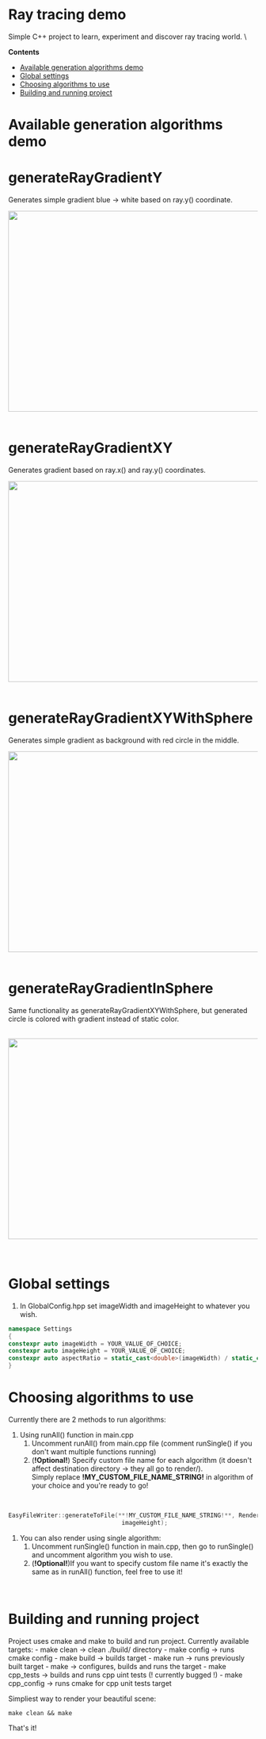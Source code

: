 # Ray tracing demo
Simple C++ project to learn, experiment and discover ray tracing world. \

**Contents**

- [Available generation algorithms demo](#available-generation-algorithms-demo)
- [Global settings](#global-settings)
- [Choosing algorithms to use](#choosing-algorithms-to-use)
- [Building and running project](#building-and-running-project)

# Available generation algorithms demo

**generateRayGradientY**</br>
======
Generates simple gradient blue -> white based on ray.y() coordinate.

<img src="https://i.imgur.com/1nZklcn.jpg" width="720" height="405" />
</br></br>

**generateRayGradientXY**</br>
======
Generates gradient based on ray.x() and ray.y() coordinates.

<img src="https://i.imgur.com/GpfRTP6.jpg" width="720" height="405" />
</br></br>

**generateRayGradientXYWithSphere**</br>
======
Generates simple gradient as background with red circle in the middle.

<img src="https://i.imgur.com/FT1ATsd.jpg" width="720" height="405" />
</br></br>

**generateRayGradientInSphere**</br>
======
Same functionality as generateRayGradientXYWithSphere, but generated circle is colored with gradient instead of static color. </br></br>

<img src="https://i.imgur.com/CbYasdU.jpg" width="720" height="405" />
</br></br></br>

# Global settings
1. In GlobalConfig.hpp set imageWidth and imageHeight to whatever you wish.
```cpp
namespace Settings
{
constexpr auto imageWidth = YOUR_VALUE_OF_CHOICE;
constexpr auto imageHeight = YOUR_VALUE_OF_CHOICE;
constexpr auto aspectRatio = static_cast<double>(imageWidth) / static_cast<double>(imageHeight); // DO NOT TOUCH THIS!
}
```

# Choosing algorithms to use
Currently there are 2 methods to run algorithms:
1. Using runAll() function in main.cpp 
    1. Uncomment runAll() from main.cpp file (comment runSingle() if you don't want multiple functions running) 
    2. (**!Optional!**) Specify custom file name for each algorithm (it doesn't affect destination directory -> they all go to render/). \
        Simply replace **!MY_CUSTOM_FILE_NAME_STRING!** in algorithm of your choice and you're ready to go!
</br>

```cpp
EasyFileWriter::generateToFile(**!MY_CUSTOM_FILE_NAME_STRING!**, RenderAlgorithms::generateRayGradientY, imageWidth,
                                imageHeight);
```
1. You can also render using single algorithm:
    1. Uncomment runSingle() function in main.cpp, then go to runSingle() and uncomment algorithm you wish to use.
    2. (**!Optional!**)If you want to specify custom file name it's exactly the same as in runAll() function, feel free to use it!

</br>

# Building and running project
Project uses cmake and make to build and run project. Currently available targets:
    - make clean -> clean ./build/ directory
    - make config -> runs cmake config
    - make build -> builds target
    - make run -> runs previously built target
    - make -> configures, builds and runs the target
    - make cpp_tests -> builds and runs cpp uint tests (! currently bugged !)
    - make cpp_config -> runs cmake for cpp unit tests target

Simpliest way to render your beautiful scene:
```
make clean && make
```

That's it!